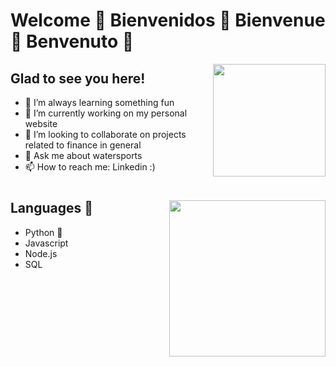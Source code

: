 # Welcome 👋 Bienvenidos 👋 Bienvenue 👋  Benvenuto 👋

<img height="180em"  align="right" src="https://github-readme-stats.vercel.app/api?username=MABYY&show_icons=true&hide_border=true&&count_private=true&include_all_commits=true" />

## Glad to see you here!

- 🔭 I’m always learning something fun
- 🌱 I’m currently working on my personal website
- 👯 I’m looking to collaborate on projects related to finance in general
- 💬 Ask me about watersports
- 📫 How to reach me: Linkedin :) 



#
<img align="right" height="250em" src="https://www.wikihow.com/images/thumb/8/8c/Daydream-Step-5.jpg/v4-460px-Daydream-Step-5.jpg.webp" />

## Languages  	:robot:
- Python  :snake:
- Javascript
- Node.js
- SQL

<!--



-->
